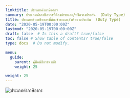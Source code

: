 ```yaml
---
linktitle: ประเภทค่าภาษีอากร
summary: ประเภทค่าภาษีอากรที่ต้องชำระและ/หรือวางประกัน  (Duty Type)
title: ประเภทค่าภาษีอากรที่ต้องชำระและ/หรือวางประกัน  (Duty Type)
date: "2020-05-19T00:00:00Z"
lastmod: "2020-05-19T00:00:00Z"
draft: false  # Is this a draft? true/false
toc: false # Show table of contents? true/false
type: docs  # Do not modify.

menu:
  guide:
    parent: คู่มือพิธีการนำเข้า 
    weight: 25

weight: 25
---
```



![ประเภทค่าภาษีอากร](https://github.com/yosarawut/KnowledgeCenter/raw/master/KnowledgeCenter/e-Customs/e-Import/e-Import-manual/img/e-Import_2018png_Page122.png)